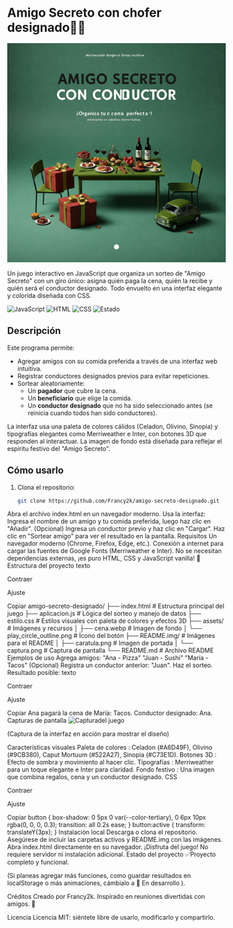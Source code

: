 # Amigo Secreto con chofer designado🎉🚗

![Carátula del juego](README.img/caratula.jpg)

Un juego interactivo en JavaScript que organiza un sorteo de "Amigo Secreto" con un giro único: asigna quién paga la cena, quién la recibe y quién será el conductor designado. Todo envuelto en una interfaz elegante y colorida diseñada con CSS.

![JavaScript](https://img.shields.io/badge/JavaScript-ES6-yellow)
![HTML](https://img.shields.io/badge/HTML-5-orange)
![CSS](https://img.shields.io/badge/CSS-3-blue)
![Estado](https://img.shields.io/badge/estado-completo-green)

## Descripción
Este programa permite:
- Agregar amigos con su comida preferida a través de una interfaz web intuitiva.
- Registrar conductores designados previos para evitar repeticiones.
- Sortear aleatoriamente:
  - Un **pagador** que cubre la cena.
  - Un **beneficiario** que elige la comida.
  - Un **conductor designado** que no ha sido seleccionado antes (se reinicia cuando todos han sido conductores).

La interfaz usa una paleta de colores cálidos (Celadon, Olivino, Sinopia) y tipografías elegantes como Merriweather e Inter, con botones 3D que responden al interactuar. La imagen de fondo está diseñada para reflejar el espíritu festivo del "Amigo Secreto".

## Cómo usarlo
1. Clona el repositorio:
   ```bash
   git clone https://github.com/Francy2k/amigo-secreto-designado.git
Abra el archivo index.html en un navegador moderno.
Usa la interfaz:
Ingresa el nombre de un amigo y tu comida preferida, luego haz clic en "Añadir".
(Opcional) Ingresa un conductor previo y haz clic en "Cargar".
Haz clic en "Sortear amigo" para ver el resultado en la pantalla.
Requisitos
Un navegador moderno (Chrome, Firefox, Edge, etc.).
Conexión a internet para cargar las fuentes de Google Fonts (Merriweather e Inter).
No se necesitan dependencias externas, ¡es puro HTML, CSS y JavaScript vanilla! 🍦
Estructura del proyecto
texto

Contraer

Ajuste

Copiar
amigo-secreto-designado/
├── index.html         # Estructura principal del juego
├── aplicacion.js      # Lógica del sorteo y manejo de datos
├── estilo.css         # Estilos visuales con paleta de colores y efectos 3D
├── assets/            # Imágenes y recursos
│   ├── cena.webp      # Imagen de fondo
│   └── play_circle_outline.png # Ícono del botón
├── README.img/        # Imágenes para el README
│   ├── caratula.png   # Imagen de portada
│   └── captura.png    # Captura de pantalla
└── README.md          # Archivo README
Ejemplos de uso
Agrega amigos:
"Ana - Pizza"
"Juan - Sushi"
"María - Tacos"
(Opcional) Registra un conductor anterior: "Juan".
Haz el sorteo. Resultado posible:
texto

Contraer

Ajuste

Copiar
Ana pagará la cena de María: Tacos. Conductor designado: Ana.
Capturas de pantalla
![Capturadel juego](README.img/captura.png)

(Captura de la interfaz en acción para mostrar el diseño)

Características visuales
Paleta de colores : Celadon (#A6D49F), Olivino (#9CB380), Caput Mortuum (#522A27), Sinopia (#C73E1D).
Botones 3D : Efecto de sombra y movimiento al hacer clic.
Tipografías : Merriweather para un toque elegante e Inter para claridad.
Fondo festivo : Una imagen que combina regalos, cena y un conductor designado.
CSS

Contraer

Ajuste

Copiar
button {
    box-shadow: 0 5px 0 var(--color-tertiary), 0 6px 10px rgba(0, 0, 0, 0.3);
    transition: all 0.2s ease;
}
button:active {
    transform: translateY(3px);
}
Instalación local
Descarga o clona el repositorio.
Asegúrese de incluir las carpetas activos y README.img con las imágenes.
Abra index.html directamente en su navegador.
¡Disfruta del juego! No requiere servidor ni instalación adicional.
Estado del proyecto
✅Proyecto completo y funcional. 

(Si planeas agregar más funciones, como guardar resultados en localStorage o más animaciones, cámbialo a :construction: En desarrollo ).

Créditos
Creado por Francy2k. Inspirado en reuniones divertidas con amigos. 🎁

Licencia
Licencia MIT: siéntete libre de usarlo, modificarlo y compartirlo.
